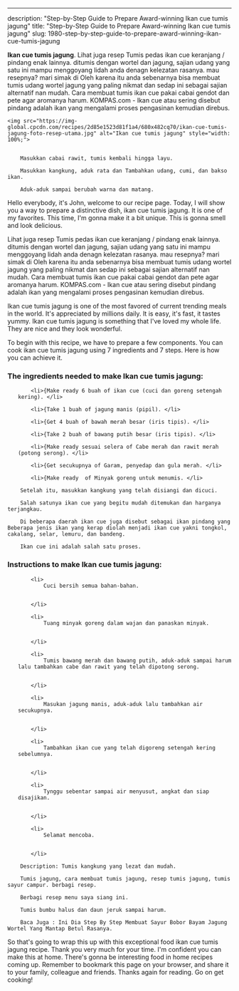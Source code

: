 ---
description: "Step-by-Step Guide to Prepare Award-winning Ikan cue tumis jagung"
title: "Step-by-Step Guide to Prepare Award-winning Ikan cue tumis jagung"
slug: 1980-step-by-step-guide-to-prepare-award-winning-ikan-cue-tumis-jagung

<p>
	<strong>Ikan cue tumis jagung</strong>. 
	Lihat juga resep Tumis pedas ikan cue keranjang / pindang enak lainnya. ditumis dengan wortel dan jagung, sajian udang yang satu ini mampu menggoyang lidah anda denagn kelezatan rasanya. mau resepnya? mari simak di Oleh karena itu anda sebenarnya bisa membuat tumis udang wortel jagung yang paling nikmat dan sedap ini sebagai sajian alternatif nan mudah. Cara membuat tumis ikan cue pakai cabai gendot dan pete agar aromanya harum. KOMPAS.com - Ikan cue atau sering disebut pindang adalah ikan yang mengalami proses pengasinan kemudian direbus.
</p>
<p>
	
	<img src="https://img-global.cpcdn.com/recipes/2d85e1523d81f1a4/680x482cq70/ikan-cue-tumis-jagung-foto-resep-utama.jpg" alt="Ikan cue tumis jagung" style="width: 100%;">
	
	
		Masukkan cabai rawit, tumis kembali hingga layu.
	
		Masukkan kangkung, aduk rata dan Tambahkan udang, cumi, dan bakso ikan.
	
		Aduk-aduk sampai berubah warna dan matang.
	
</p>
<p>
	Hello everybody, it's John, welcome to our recipe page. Today, I will show you a way to prepare a distinctive dish, ikan cue tumis jagung. It is one of my favorites. This time, I'm gonna make it a bit unique. This is gonna smell and look delicious.
</p>
	
<p>
	Lihat juga resep Tumis pedas ikan cue keranjang / pindang enak lainnya. ditumis dengan wortel dan jagung, sajian udang yang satu ini mampu menggoyang lidah anda denagn kelezatan rasanya. mau resepnya? mari simak di Oleh karena itu anda sebenarnya bisa membuat tumis udang wortel jagung yang paling nikmat dan sedap ini sebagai sajian alternatif nan mudah. Cara membuat tumis ikan cue pakai cabai gendot dan pete agar aromanya harum. KOMPAS.com - Ikan cue atau sering disebut pindang adalah ikan yang mengalami proses pengasinan kemudian direbus.
</p>
<p>
	Ikan cue tumis jagung is one of the most favored of current trending meals in the world. It's appreciated by millions daily. It is easy, it's fast, it tastes yummy. Ikan cue tumis jagung is something that I've loved my whole life. They are nice and they look wonderful.
</p>

<p>
To begin with this recipe, we have to prepare a few components. You can cook ikan cue tumis jagung using 7 ingredients and 7 steps. Here is how you can achieve it.
</p>

<h3>The ingredients needed to make Ikan cue tumis jagung:</h3>

<ol>
	
		<li>{Make ready 6 buah of ikan cue (cuci dan goreng setengah kering). </li>
	
		<li>{Take 1 buah of jagung manis (pipil). </li>
	
		<li>{Get 4 buah of bawah merah besar (iris tipis). </li>
	
		<li>{Take 2 buah of bawang putih besar (iris tipis). </li>
	
		<li>{Make ready sesuai selera of Cabe merah dan rawit merah  (potong serong). </li>
	
		<li>{Get secukupnya of Garam, penyedap dan gula merah. </li>
	
		<li>{Make ready  of Minyak goreng untuk menumis. </li>
	
</ol>
<p>
	
		Setelah itu, masukkan kangkung yang telah disiangi dan dicuci.
	
		Salah satunya ikan cue yang begitu mudah ditemukan dan harganya terjangkau.
	
		Di beberapa daerah ikan cue juga disebut sebagai ikan pindang yang Beberapa jenis ikan yang kerap diolah menjadi ikan cue yakni tongkol, cakalang, selar, lemuru, dan bandeng.
	
		Ikan cue ini adalah salah satu proses.
	
</p>

<h3>Instructions to make Ikan cue tumis jagung:</h3>

<ol>
	
		<li>
			Cuci bersih semua bahan-bahan.
			
			
		</li>
	
		<li>
			Tuang minyak goreng dalam wajan dan panaskan minyak.
			
			
		</li>
	
		<li>
			Tumis bawang merah dan bawang putih, aduk-aduk sampai harum lalu tambahkan cabe dan rawit yang telah dipotong serong.
			
			
		</li>
	
		<li>
			Masukan jagung manis, aduk-aduk lalu tambahkan air secukupnya.
			
			
		</li>
	
		<li>
			Tambahkan ikan cue yang telah digoreng setengah kering sebelumnya.
			
			
		</li>
	
		<li>
			Tynggu sebentar sampai air menyusut, angkat dan siap disajikan.
			
			
		</li>
	
		<li>
			Selamat mencoba.
			
			
		</li>
	
</ol>

<p>
	
		Description: Tumis kangkung yang lezat dan mudah.
	
		Tumis jagung, cara membuat tumis jagung, resep tumis jagung, tumis sayur campur. berbagi resep.
	
		Berbagi resep menu saya siang ini.
	
		Tumis bumbu halus dan daun jeruk sampai harum.
	
		Baca Juga : Ini Dia Step By Step Membuat Sayur Bobor Bayam Jagung Wortel Yang Mantap Betul Rasanya.
	
</p>

<p>
	So that's going to wrap this up with this exceptional food ikan cue tumis jagung recipe. Thank you very much for your time. I'm confident you can make this at home. There's gonna be interesting food in home recipes coming up. Remember to bookmark this page on your browser, and share it to your family, colleague and friends. Thanks again for reading. Go on get cooking!
</p>

